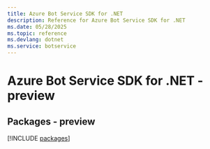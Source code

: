```yaml
---
title: Azure Bot Service SDK for .NET
description: Reference for Azure Bot Service SDK for .NET
ms.date: 05/28/2025
ms.topic: reference
ms.devlang: dotnet
ms.service: botservice
---
```

# Azure Bot Service SDK for .NET - preview
## Packages - preview
[!INCLUDE [packages](bot-service-index.md)]